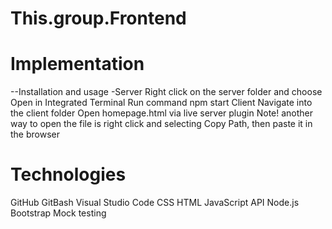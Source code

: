 # This.group.Frontend

# Implementation

 --Installation and usage
   -Server
   Right click on the server folder and choose Open in Integrated Terminal
   Run command npm start
   Client
   Navigate into the client folder
   Open homepage.html via live server plugin
   Note! another way to open the file is right click and selecting Copy Path, then paste it in the browser
   
# Technologies
   GitHub
   GitBash 
   Visual Studio Code
   CSS
   HTML
   JavaScript
   API
   Node.js
   Bootstrap
   Mock testing


